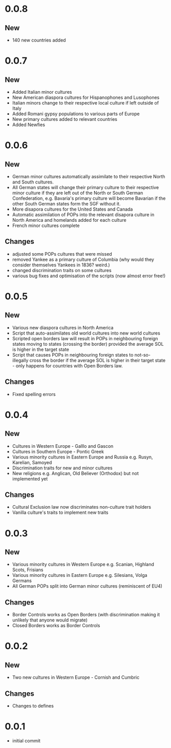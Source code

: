# 0.0.8

## New
- 140 new countries added

# 0.0.7
## New
- Added Italian minor cultures
- New American diaspora cultures for Hispanophones and Lusophones
- Italian minors change to their respective local culture if left outside of Italy
- Added Romani gypsy populations to various parts of Europe
- New primary cultures added to relevant countries
- Added Newfies

# 0.0.6
## New
- German minor cultures automatically assimilate to their respective North and South cultures.
- All German states will change their primary culture to their respective minor culture if they are left out of the North or South German Confederation, e.g. Bavaria's primary culture will become Bavarian if the other South German states form the SGF without it.
- More disapora cultures for the United States and Canada
- Automatic assimilation of POPs into the relevant disapora culture in North America and homelands added for each culture
- French minor cultures complete
## Changes
- adjusted some POPs cultures that were missed
- removed Yankee as a primary culture of Columbia (why would they consider themselves Yankees in 1836? weird.)
- changed discrimination traits on some cultures
- various bug fixes and optimisation of the scripts (now almost error free!)

# 0.0.5
## New
- Various new diaspora cultures in North America
- Script that auto-assimilates old world cultures into new world cultures
- Scripted open borders law will result in POPs in neighbouring foreign states moving to states (crossing the border) provided the average SOL is higher in the target state
- Script that causes POPs in neighbouring foreign states to not-so-illegally cross the border if the average SOL is higher in their target state - only happens for countries with Open Borders law.
## Changes
- Fixed spelling errors

# 0.0.4

## New
- Cultures in Western Europe - Galllo and Gascon
- Cultures in Southern Europe - Pontic Greek
- Various minority cultures in Eastern Europe and Russia e.g. Rusyn, Karelian, Samoyed
- Discrimination traits for new and minor cultures
- New religions e.g. Anglican, Old Believer (Orthodox) but not implemented yet
## Changes
- Cultural Exclusion law now discriminates non-culture trait holders
- Vanilla culture's traits to implement new traits

# 0.0.3

## New
- Various minority cultures in Western Europe e.g. Scanian, Highland Scots, Frisians
- Various minority cultures in Eastern Europe e.g. Silesians, Volga Germans
- All German POPs split into German minor cultures (reminiscent of EU4)
## Changes
- Border Controls works as Open Borders (with discrimination making it unlikely that anyone would migrate)
- Closed Borders works as Border Controls

# 0.0.2

## New
- Two new cultures in Western Europe - Cornish and Cumbric

## Changes
- Changes to defines

# 0.0.1

- initial commit